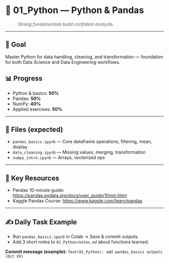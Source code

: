 # 🐍 01_Python — Python & Pandas

> *Strong fundamentals build confident analysts.*

---

## 🎯 Goal
Master Python for data handling, cleaning, and transformation — foundation for both Data Science and Data Engineering workflows.

## 📊 Progress
- Python & basics: **50%**
- Pandas: **50%**
- NumPy: **40%**
- Applied exercises: **50%**

---

## 📁 Files (expected)
- `pandas_basics.ipynb` — Core dataframe operations, filtering, mean, display
- `data_cleaning.ipynb` — Missing values, merging, transformation
- `numpy_intro.ipynb` — Arrays, vectorized ops

---

## 🔗 Key Resources
- Pandas 10-minute guide: https://pandas.pydata.org/docs/user_guide/10min.html  
- Kaggle Pandas Course: https://www.kaggle.com/learn/pandas

---

## ✍️ Daily Task Example
- Run `pandas_basics.ipynb` in Colab → Save & commit outputs.
- Add 3 short notes to `01_Python/notes.md` about functions learned.

**Commit message (example):** `feat(01_Python): add pandas_basics outputs (Oct XX)`
